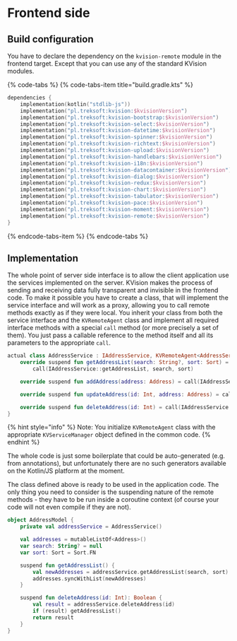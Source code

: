 # Frontend side

## Build configuration

You have to declare the dependency on the `kvision-remote`  module in the frontend target. Except that you can use any of the standard KVision modules.

{% code-tabs %}
{% code-tabs-item title="build.gradle.kts" %}
```kotlin
dependencies {
    implementation(kotlin("stdlib-js"))
    implementation("pl.treksoft:kvision:$kvisionVersion")
    implementation("pl.treksoft:kvision-bootstrap:$kvisionVersion")
    implementation("pl.treksoft:kvision-select:$kvisionVersion")
    implementation("pl.treksoft:kvision-datetime:$kvisionVersion")
    implementation("pl.treksoft:kvision-spinner:$kvisionVersion")
    implementation("pl.treksoft:kvision-richtext:$kvisionVersion")
    implementation("pl.treksoft:kvision-upload:$kvisionVersion")
    implementation("pl.treksoft:kvision-handlebars:$kvisionVersion")
    implementation("pl.treksoft:kvision-i18n:$kvisionVersion")
    implementation("pl.treksoft:kvision-datacontainer:$kvisionVersion")
    implementation("pl.treksoft:kvision-dialog:$kvisionVersion")
    implementation("pl.treksoft:kvision-redux:$kvisionVersion")
    implementation("pl.treksoft:kvision-chart:$kvisionVersion")
    implementation("pl.treksoft:kvision-tabulator:$kvisionVersion")
    implementation("pl.treksoft:kvision-pace:$kvisionVersion")
    implementation("pl.treksoft:kvision-moment:$kvisionVersion")
    implementation("pl.treksoft:kvision-remote:$kvisionVersion")
}
```
{% endcode-tabs-item %}
{% endcode-tabs %}

## Implementation

The whole point of server side interface is to allow the client application use the services implemented on the server. KVision makes the process of sending and receiving data fully transparent and invisible in the frontend code. To make it possible you have to create a class, that will implement the service interface and will work as a proxy, allowing you to call remote methods exactly as if they were local. You inherit your class from both the service interface and the `KVRemoteAgent` class and implement all required interface methods with a special `call` method \(or more precisely a set of them\). You just pass a callable reference to the method itself and all its parameters to the appropriate `call`.  

```kotlin
actual class AddressService : IAddressService, KVRemoteAgent<AddressService>(AddressServiceManager) {
    override suspend fun getAddressList(search: String?, sort: Sort) =
        call(IAddressService::getAddressList, search, sort)

    override suspend fun addAddress(address: Address) = call(IAddressService::addAddress, address)

    override suspend fun updateAddress(id: Int, address: Address) = call(IAddressService::updateAddress, id, address)

    override suspend fun deleteAddress(id: Int) = call(IAddressService::deleteAddress, id)
}
```

{% hint style="info" %}
Note: You initialize `KVRemoteAgent` class with the appropriate `KVServiceManager` object defined in the common code.
{% endhint %}

The whole code is just some boilerplate that could be auto-generated \(e.g. from annotations\), but unfortunately there are no such generators available on the Kotlin/JS platform at the moment.

The class defined above is ready to be used in the application code. The only thing you need to consider is  the suspending nature of the remote methods - they have to be run inside a coroutine context \(of course your code will not even compile if they are not\).

```kotlin
object AddressModel {
    private val addressService = AddressService()

    val addresses = mutableListOf<Address>()
    var search: String? = null
    var sort: Sort = Sort.FN

    suspend fun getAddressList() {
        val newAddresses = addressService.getAddressList(search, sort)
        addresses.syncWithList(newAddresses)
    }

    suspend fun deleteAddress(id: Int): Boolean {
        val result = addressService.deleteAddress(id)
        if (result) getAddressList()
        return result
    }
}   
```

 





